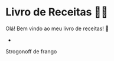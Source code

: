 # Livro de Receitas :woman_cook:

Olá! Bem vindo ao meu livro de receitas! :wave:

- 

Strogonoff de frango
